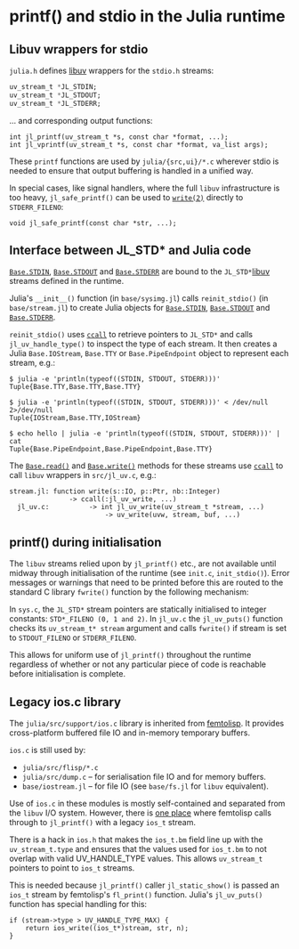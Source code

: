 # printf() and stdio in the Julia runtime

## Libuv wrappers for stdio

`julia.h` defines [libuv](http://docs.libuv.org) wrappers for the `stdio.h` streams:

```julia
uv_stream_t *JL_STDIN;
uv_stream_t *JL_STDOUT;
uv_stream_t *JL_STDERR;
```

... and corresponding output functions:

```
int jl_printf(uv_stream_t *s, const char *format, ...);
int jl_vprintf(uv_stream_t *s, const char *format, va_list args);
```

These `printf` functions are used by `julia/{src,ui}/*.c` wherever stdio is needed to ensure that
output buffering is handled in a unified way.

In special cases, like signal handlers, where the full `libuv` infrastructure is too heavy, `jl_safe_printf()`
can be used to [`write(2)`](@ref) directly to `STDERR_FILENO`:

```
void jl_safe_printf(const char *str, ...);
```

## Interface between JL_STD* and Julia code

[`Base.STDIN`](@ref), [`Base.STDOUT`](@ref) and [`Base.STDERR`](@ref) are bound to the `JL_STD*`[libuv](http://docs.libuv.org)
streams defined in the runtime.

Julia's `__init__()` function (in `base/sysimg.jl`) calls `reinit_stdio()` (in `base/stream.jl`)
to create Julia objects for [`Base.STDIN`](@ref), [`Base.STDOUT`](@ref) and [`Base.STDERR`](@ref).

`reinit_stdio()` uses [`ccall`](@ref) to retrieve pointers to `JL_STD*` and calls `jl_uv_handle_type()`
to inspect the type of each stream.  It then creates a Julia `Base.IOStream`, `Base.TTY` or `Base.PipeEndpoint`
object to represent each stream, e.g.:

```
$ julia -e 'println(typeof((STDIN, STDOUT, STDERR)))'
Tuple{Base.TTY,Base.TTY,Base.TTY}

$ julia -e 'println(typeof((STDIN, STDOUT, STDERR)))' < /dev/null 2>/dev/null
Tuple{IOStream,Base.TTY,IOStream}

$ echo hello | julia -e 'println(typeof((STDIN, STDOUT, STDERR)))' | cat
Tuple{Base.PipeEndpoint,Base.PipeEndpoint,Base.TTY}
```

The [`Base.read()`](@ref) and [`Base.write()`](@ref) methods for these streams use [`ccall`](@ref)
to call `libuv` wrappers in `src/jl_uv.c`, e.g.:

```
stream.jl: function write(s::IO, p::Ptr, nb::Integer)
               -> ccall(:jl_uv_write, ...)
  jl_uv.c:          -> int jl_uv_write(uv_stream_t *stream, ...)
                        -> uv_write(uvw, stream, buf, ...)
```

## printf() during initialisation

The `libuv` streams relied upon by `jl_printf()` etc., are not available until midway through
initialisation of the runtime (see `init.c`, `init_stdio()`).  Error messages or warnings that
need to be printed before this are routed to the standard C library `fwrite()` function by the
following mechanism:

In `sys.c`, the `JL_STD*` stream pointers are statically initialised to integer constants: `STD*_FILENO (0, 1 and 2)`.
In `jl_uv.c` the `jl_uv_puts()` function checks its `uv_stream_t* stream` argument and calls
`fwrite()` if stream is set to `STDOUT_FILENO` or `STDERR_FILENO`.

This allows for uniform use of `jl_printf()` throughout the runtime regardless of whether or not
any particular piece of code is reachable before initialisation is complete.

## Legacy ios.c library

The `julia/src/support/ios.c` library is inherited from [femtolisp](https://github.com/JeffBezanson/femtolisp).
It provides cross-platform buffered file IO and in-memory temporary buffers.

`ios.c` is still used by:

  * `julia/src/flisp/*.c`
  * `julia/src/dump.c` – for serialisation file IO and for memory buffers.
  * `base/iostream.jl` – for file IO (see `base/fs.jl` for `libuv` equivalent).

Use of `ios.c` in these modules is mostly self-contained and separated from the `libuv` I/O system.
However, there is [one place](https://github.com/JuliaLang/julia/blob/master/src/flisp/print.c#L654)
where femtolisp calls through to `jl_printf()` with a legacy `ios_t` stream.

There is a hack in `ios.h` that makes the `ios_t.bm` field line up with the `uv_stream_t.type`
and ensures that the values used for `ios_t.bm` to not overlap with valid UV_HANDLE_TYPE values.
 This allows `uv_stream_t` pointers to point to `ios_t` streams.

This is needed because `jl_printf()` caller `jl_static_show()` is passed an `ios_t` stream by
femtolisp's `fl_print()` function. Julia's `jl_uv_puts()` function has special handling for this:

```
if (stream->type > UV_HANDLE_TYPE_MAX) {
    return ios_write((ios_t*)stream, str, n);
}
```
